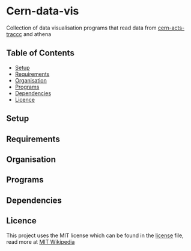 # Cern-data-vis
Collection of data visualisation programs that read data from [cern-acts-traccc](https://github.com/acts-project/traccc) and athena

## Table of Contents
* [Setup](#Setup)
* [Requirements](#Requirements)
* [Organisation](#Organisation)
* [Programs](#Programs)
* [Dependencies](#Dependencies)
* [Licence](#Licence)

## Setup

## Requirements

## Organisation

## Programs

## Dependencies

## Licence
This project uses the MIT license which can be found in the [license](LICENSE) file, read more at [MIT Wikipedia](https://en.wikipedia.org/wiki/MIT_License)
